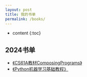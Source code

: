 ```yaml
---
layout: post
title: 我的书单
permalink: /books/
---
```


* content
{:toc}


2024书单
-----------------------------------------------------------------

+ [《CS61A教材ComposingPrograms》](https://www.composingprograms.com/)
+ [《Python机器学习基础教程》](https://weread.qq.com/web/bookDetail/b0d32910718ff601b0d0aee)
